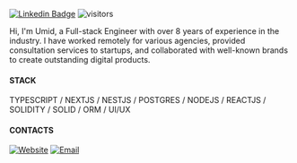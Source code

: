 [![Linkedin Badge](https://img.shields.io/badge/-mirzabekov-blue?style=flat-square&logo=Linkedin&logoColor=white&link=https://www.linkedin.com/in/mirzabekov/)](https://www.linkedin.com/in/mirzabekov/) ![visitors](https://visitor-badge.laobi.icu/badge?page_id=umidtech)

Hi, I'm Umid, a Full-stack Engineer with over 8 years of experience in the industry. I have worked remotely for various agencies, provided consultation services to startups, and collaborated with well-known brands to create outstanding digital products.

#### STACK

TYPESCRIPT / NEXTJS / NESTJS / POSTGRES / NODEJS / REACTJS / SOLIDITY / SOLID / ORM / UI/UX

#### CONTACTS

<a href="https://uiengineer.net" target="_blank" rel="noopener noreferrer"><img alt="Website" src="https://img.shields.io/badge/Website-www.uiengineer.net-blue?style=flat-square&logo=google-chrome"></a>
<a href="mailto:contact@uiengineer.net"><img alt="Email" src="https://img.shields.io/badge/Email-contact@uiengineer.net-blue?style=flat-square&logo=Mail.Ru"></a>
